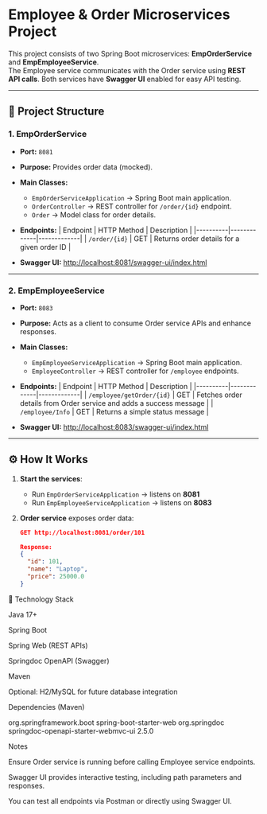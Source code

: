 # Employee & Order Microservices Project

This project consists of two Spring Boot microservices: **EmpOrderService** and **EmpEmployeeService**.  
The Employee service communicates with the Order service using **REST API calls**. Both services have **Swagger UI** enabled for easy API testing.

---

## 📂 Project Structure

### 1. EmpOrderService
- **Port:** `8081`
- **Purpose:** Provides order data (mocked).
- **Main Classes:**
  - `EmpOrderServiceApplication` → Spring Boot main application.
  - `OrderController` → REST controller for `/order/{id}` endpoint.
  - `Order` → Model class for order details.
- **Endpoints:**
  | Endpoint | HTTP Method | Description |
  |----------|-------------|-------------|
  | `/order/{id}` | GET | Returns order details for a given order ID |

- **Swagger UI:** [http://localhost:8081/swagger-ui/index.html](http://localhost:8081/swagger-ui/index.html)

---

### 2. EmpEmployeeService
- **Port:** `8083`
- **Purpose:** Acts as a client to consume Order service APIs and enhance responses.
- **Main Classes:**
  - `EmpEmployeeServiceApplication` → Spring Boot main application.
  - `EmployeeController` → REST controller for `/employee` endpoints.
- **Endpoints:**
  | Endpoint | HTTP Method | Description |
  |----------|-------------|-------------|
  | `/employee/getOrder/{id}` | GET | Fetches order details from Order service and adds a success message |
  | `/employee/Info` | GET | Returns a simple status message |

- **Swagger UI:** [http://localhost:8083/swagger-ui/index.html](http://localhost:8083/swagger-ui/index.html)

---

## ⚙️ How It Works

1. **Start the services**:
   - Run `EmpOrderServiceApplication` → listens on **8081**
   - Run `EmpEmployeeServiceApplication` → listens on **8083**

2. **Order service** exposes order data:
   ```json
   GET http://localhost:8081/order/101

   Response:
   {
     "id": 101,
     "name": "Laptop",
     "price": 25000.0
   }


🔹 Technology Stack

Java 17+

Spring Boot

Spring Web (REST APIs)

Springdoc OpenAPI (Swagger)

Maven

Optional: H2/MySQL for future database integration

Dependencies (Maven)
<!-- Spring Boot Web Starter -->
<dependency>
    <groupId>org.springframework.boot</groupId>
    <artifactId>spring-boot-starter-web</artifactId>
</dependency>

<!-- Springdoc OpenAPI Starter -->
<dependency>
    <groupId>org.springdoc</groupId>
    <artifactId>springdoc-openapi-starter-webmvc-ui</artifactId>
    <version>2.5.0</version>
</dependency>

Notes

Ensure Order service is running before calling Employee service endpoints.

Swagger UI provides interactive testing, including path parameters and responses.

You can test all endpoints via Postman or directly using Swagger UI.
